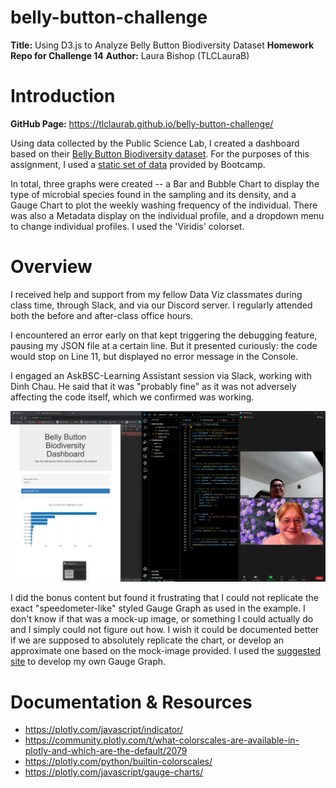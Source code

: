 # belly-button-challenge
**Title:** Using D3.js to Analyze Belly Button Biodiversity Dataset
**Homework Repo for Challenge 14**
**Author:** Laura Bishop (TLCLauraB)

# Introduction
**GitHub Page:** https://tlclaurab.github.io/belly-button-challenge/

Using data collected by the Public Science Lab, I created a dashboard based on their [Belly Button Biodiversity dataset](http://robdunnlab.com/projects/belly-button-biodiversity/). For the purposes of this assignment, I used a [static set of data](https://2u-data-curriculum-team.s3.amazonaws.com/dataviz-classroom/v1.1/14-Interactive-Web-Visualizations/02-Homework/samples.json) provided by Bootcamp.

In total, three graphs were created -- a Bar and Bubble Chart to display the type of microbial species found in the sampling and its density, and a Gauge Chart to plot the weekly washing frequency of the individual.  There was also a Metadata display on the individual profile, and a dropdown menu to change individual profiles. I used the 'Viridis' colorset.

# Overview
I received help and support from my fellow Data Viz classmates during class time, through Slack, and via our Discord server. I regularly attended both the before and after-class office hours.

I encountered an error early on that kept triggering the debugging feature, pausing my JSON file at a certain line. But it presented curiously: the code would stop on Line 11, but displayed no error message in the Console. 

I engaged an AskBSC-Learning Assistant session via Slack, working with Dinh Chau. He said that it was "probably fine" as it was not adversely affecting the code itself, which we confirmed was working. 

<img src="https://github.com/TLCLauraB/belly-button-challenge/blob/main/images/image2-SM.png">

I did the bonus content but found it frustrating that I could not replicate the exact "speedometer-like" styled Gauge Graph as used in the example. I don't know if that was a mock-up image, or something I could actually do and I simply could not figure out how. I wish it could be documented better if we are supposed to absolutely replicate the chart, or develop an approximate one based on the mock-image provided. I used the [suggested site](https://plotly.com/javascript/gauge-charts/) to develop my own Gauge Graph. 

# Documentation & Resources
  * https://plotly.com/javascript/indicator/
  * https://community.plotly.com/t/what-colorscales-are-available-in-plotly-and-which-are-the-default/2079
  * https://plotly.com/python/builtin-colorscales/
  * https://plotly.com/javascript/gauge-charts/




